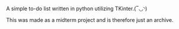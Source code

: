 A simple to-do list written in python utilizing TKinter.(‾◡◝)

This was made as a midterm project and is therefore just an archive. 

